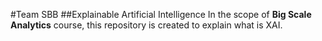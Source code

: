 #Team SBB
##Explainable Artificial Intelligence
In the scope of **Big Scale Analytics** course, this repository is created to explain what is XAI.
